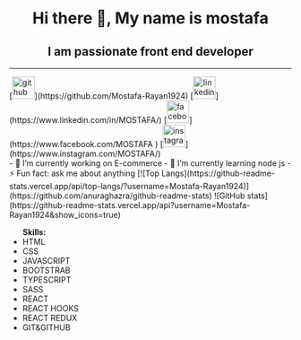 
 <h1 align="center">Hi there 👋, My name is mostafa </h1>
 <h2 align="center">I am passionate front end developer</h2>
 <hr>
[<img src='https://cdn.jsdelivr.net/npm/simple-icons@3.0.1/icons/github.svg' alt='github' height='40'>](https://github.com/Mostafa-Rayan1924)  [<img src='https://cdn.jsdelivr.net/npm/simple-icons@3.0.1/icons/linkedin.svg' alt='linkedin' height='40'>](https://www.linkedin.com/in/MOSTAFA/)  [<img src='https://cdn.jsdelivr.net/npm/simple-icons@3.0.1/icons/facebook.svg' alt='facebook' height='40'>](https://www.facebook.com/MOSTAFA )  [<img src='https://cdn.jsdelivr.net/npm/simple-icons@3.0.1/icons/instagram.svg' alt='instagram' height='40'>](https://www.instagram.com/MOSTAFA/)
<br>
- 🔭 I’m currently working on  E-commerce 
- 🌱 I’m currently learning  node js 
- ⚡ Fun fact: ask me about anything 
<span>[![Top Langs](https://github-readme-stats.vercel.app/api/top-langs/?username=Mostafa-Rayan1924)](https://github.com/anuraghazra/github-readme-stats)</span> <span>![GitHub stats](https://github-readme-stats.vercel.app/api?username=Mostafa-Rayan1924&show_icons=true) </span>
<ul>
 <b>Skills:</b>
 <li>HTML</li>
 <li>CSS</li>
 <li>JAVASCRIPT</li>
 <li>BOOTSTRAB</li>
 <li>TYPESCRIPT</li>
 <li>SASS</li>
 <li>REACT</li>
 <li>REACT HOOKS</li>
 <li>REACT REDUX</li>   
 <li>GIT&GITHUB</li>   
</ul>
























<!-- <h1 align="center">Hello i.m Mostafa 👋</h1> -->

<!-- <hr> -->
<!-- <p align="center">
<a align="center" href="https://www.facebook.com/tata.rayan.5"><img src="https://th.bing.com/th/id/R.c9313766815bf00fcca350116f6115a4?rik=8IfDZFHmu6w%2bvQ&pid=ImgRaw&r=0" width="50px"></a>
  <a  align="center" href="https://www.instagram.com/mostafarayan7/"> <img src="https://th.bing.com/th/id/OIP.kt3jVYscL47-xLLO8LVqEwAAAA?pid=ImgDet&rs=1" width="50px"> </a>
    <a  align="center" href="https://wa.me/+0201156581025"> <img src="https://1.bp.blogspot.com/-IGynNsb4rcs/XqiBmNkOkAI/AAAAAAAAAKQ/cuWjzBXCRC0V6ZAdEpJBWm754KPceULwACPcBGAYYCw/s1200/whatsapp-apk-android.jpg" width="50px"> </a> 
</p>

 




